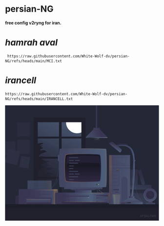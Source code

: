 # persian-NG

#### free config v2ryng for iran.



  # *****hamrah aval*****

     https://raw.githubusercontent.com/White-Wolf-dv/persian-NG/refs/heads/main/MCI.txt

# *****irancell*****

    https://raw.githubusercontent.com/White-Wolf-dv/persian-NG/refs/heads/main/IRANCELL.txt

<p align="center">
<img  src="https://github.com/White-Wolf-dv/White-Wolf-dv/blob/main/5.gif">
</p>
